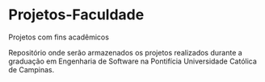 # Projetos-Faculdade
Projetos com fins acadêmicos

Repositório onde serão armazenados os projetos realizados durante a graduação em Engenharia de Software na Pontifícia Universidade Católica de Campinas.
